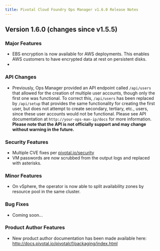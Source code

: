 ```yaml
---
title: Pivotal Cloud Foundry Ops Manager v1.6.0 Release Notes
---
```


## Version 1.6.0 (changes since v1.5.5)

### Major Features

* EBS encryption is now available for AWS deployments.  This enables AWS customers to have encrypted data at rest on persistent disks.
* 

### API Changes
* Previously, Ops Manager provided an API endpoint called `/api/users` that allowed for the creation of multiple user accounts, though only the first one was functional.  To correct this, `/api/users` has been replaced by `/api/setup` that provides the same functionality for creating the first user, but does not attempt to create secondary, tertiary, etc., users, since these user accounts would not be functional.  Please see API documentation at `http://your-ops-man-ip/docs` for more information.  **Please note that the API is not officially support and may change without warning in the future.**

### Security Features

* Multiple CVE fixes per [pivotal.io/security](http://pivotal.io/security)
* VM passwords are now scrubbed from the output logs and replaced with asterisks.

### Minor Features

* On vSphere, the operator is now able to split availability zones by resource pool in the same cluster.

### Bug Fixes

* Coming soon...

### Product Author Features

* New product author documentation has been made available here:  http://docs.pivotal.io/pivotalcf/packaging/index.html
